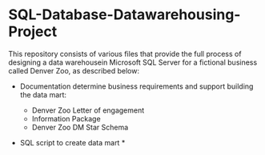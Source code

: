# SQL-Database-Datawarehousing-Project

This repository consists of various files that provide the full process of designing a data warehousein Microsoft SQL Server for a fictional business called Denver Zoo, as described below:

* Documentation determine business requirements and support building the data mart:
  * Denver Zoo Letter of engagement 
  * Information Package
  * Denver Zoo DM Star Schema
    
* SQL script to create data mart
  * 
